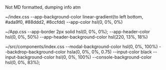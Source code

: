 Not MD formatted, dumping info atm

~/index.css
    --app-background-color                  linear-gradient(to left bottom, #ada9f0, #88ddd2, #8ccfdd)
    --app-color                             hsl(0, 0%, 0%)

~/App.css
    --app-border                            2px solid hsl(0, 0%, 0%);
    --app-header-color                      hsl(0, 0%, 50%)
    --app-header-background-color           hsl(220, 13%, 18%)

~/src/components/index.css
    --modal-background-color                hsl(0, 0%, 100%)
    --backdrop-background-color             hsla(0, 0%, 0%, 0.75)
    --input-color                           black
    --input-background-color                hsl(0, 0%, 100%)
    --console-background-color              hsl(0, 0%, 83%);